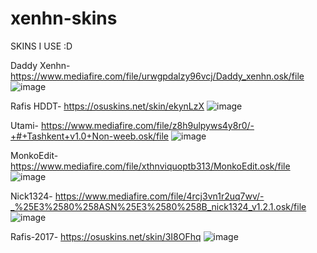# xenhn-skins
SKINS I USE :D

Daddy Xenhn- https://www.mediafire.com/file/urwgpdalzy96vcj/Daddy_xenhn.osk/file
![image](https://user-images.githubusercontent.com/116993684/198863736-067bcc6b-40bc-4352-8576-48ce3e9ee6f2.png)

Rafis HDDT- https://osuskins.net/skin/ekynLzX
![image](https://user-images.githubusercontent.com/116993684/198863786-bd5cf5c1-297c-4226-9acc-0fa858d9a135.png)

 Utami- https://www.mediafire.com/file/z8h9ulpyws4y8r0/-+#+Tashkent+v1.0+Non-weeb.osk/file
![image](https://user-images.githubusercontent.com/116993684/198863798-e807f90e-086c-4814-8efe-67f8f5719d52.png)

MonkoEdit- https://www.mediafire.com/file/xthnviquoptb313/MonkoEdit.osk/file
![image](https://user-images.githubusercontent.com/116993684/198863816-da24de3d-d75a-454e-9ed7-73d318aa9447.png)

Nick1324- https://www.mediafire.com/file/4rcj3vn1r2uq7wv/-_%25E3%2580%258ASN%25E3%2580%258B_nick1324_v1.2.1.osk/file
![image](https://user-images.githubusercontent.com/116993684/198863845-6df3c5bc-6558-486c-8cb8-593f239ad2f1.png)

Rafis-2017- https://osuskins.net/skin/3I8OFhq
![image](https://user-images.githubusercontent.com/116993684/198863962-91afad87-6e5d-46b2-ad21-ec3ba2ede28b.png)
